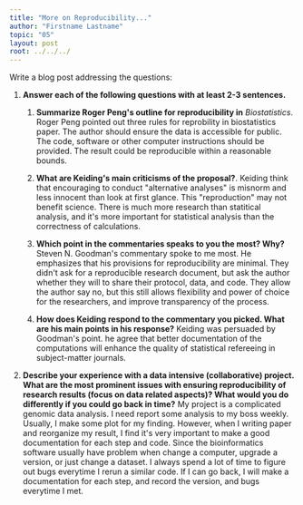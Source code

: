 ```yaml
---
title: "More on Reproducibility..."
author: "Firstname Lastname"
topic: "05"
layout: post
root: ../../../
---
```



Write a blog post addressing the questions: 

1. **Answer each of the following questions with at least 2-3 sentences.**

    1. **Summarize Roger Peng's outline for reproducibility in** *Biostatistics*. 
    Roger Peng pointed out three rules for reprobility in biostatistics paper.
    The author should ensure the data is accessible for public. 
    The code, software or other computer instructions should be provided. 
    The result could be reproducible within a reasonable bounds.
    
    2. **What are Keiding's main criticisms of the proposal?**. 
    Keiding think that encouraging to conduct "alternative analyses" is misnorm and less innocent than look at first glance. This "reproduction" may not benefit science.
    There is much more research than statitical analysis, and it's more important for statistical analysis than the correctness of calculations.
    
    3. **Which point in the commentaries speaks to you the most? Why?**
    Steven N. Goodman's commentary spoke to me most. He emphasizes that his provisions for reproducibility are minimal. They didn't ask for a reproducible research document, but ask the author whether they will to share their protocol, data, and code. They allow the author say no, but this still allows flexibility and power of choice for the researchers, and improve transparency of the process.
    
    4. **How does Keiding respond to the commentary you picked. What are his main points in his response?**
    Keiding was persuaded by Goodman's point. he agree that better documentation of the computations will enhance the quality of statistical refereeing in subject-matter journals.
    
    
2. **Describe your experience with a data intensive (collaborative) project. What are the most prominent issues with ensuring reproducibility of research results (focus on data related aspects)? What would you do differently if you could go back in time?**
My project is a complicated genomic data analysis. I need report some analysis to my boss weekly. Usually, I make some plot for my finding. However, when I writing paper and reorganize my result, I find it's very important to make a good documentation for each step and code.
Since the bioinformatics software usually have problem when change a computer, upgrade a version, or just change a dataset. I always spend a lot of time to figure out bugs everytime I rerun a similar code. If I can go back, I will make a documentation for each step, and record the version, and bugs everytime I met.


